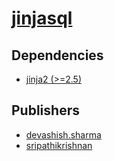 # [jinjasql](https://pypi.org/project/jinjasql)

## Dependencies
- [jinja2 (>=2.5)](packages/j/jinja2.md)



## Publishers
- [devashish.sharma](https://pypi.org/user/devashish.sharma)
- [sripathikrishnan](https://pypi.org/user/sripathikrishnan)

